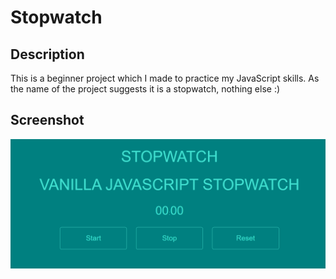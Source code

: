 # Stopwatch

## Description

This is a beginner project which I made to practice my JavaScript skills.
As the name of the project suggests it is a stopwatch, nothing else :)

## Screenshot

![Screenshot](capture.png)